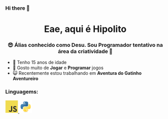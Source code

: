 ### Hi there 👋

<h1 align="center">Eae, aqui é Hipolito</h1>
<h3 align="center">😎 Álias conhecido como Desu. Sou Programador tentativo na área da criatividade 🧠</h3>

- 🧐 Tenho 15 anos de idade
- 👾 Gosto muito de **Jogar** e **Programar** jogos
- 😺 Recentemente estou trabalhando em **Aventura do Gatinho Aventureiro**

<h3 align="left">Linguagems:</h3>
<p align="left"> <a href="https://developer.mozilla.org/en-US/docs/Web/JavaScript" target="_blank" rel="noreferrer"> <img src="https://raw.githubusercontent.com/devicons/devicon/master/icons/javascript/javascript-original.svg" alt="javascript" width="40" height="40"/> </a> <a href="https://www.python.org" target="_blank" rel="noreferrer"> <img src="https://raw.githubusercontent.com/devicons/devicon/master/icons/python/python-original.svg" alt="python" width="40" height="40"/> </a> </p>
<!--
e
-->
